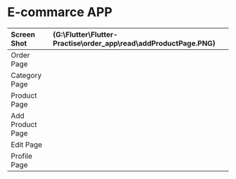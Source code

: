 
# E-commarce APP








| Screen Shot   |    (G:\Flutter\Flutter-Practise\order_app\read\addProductPage.PNG)  |
| :--------     |:---- |
| Order Page    |      |
| Category Page  |      |
| Product Page  |      |
| Add Product Page    |      |
| Edit  Page  |      |
| Profile Page  |      |
